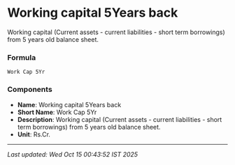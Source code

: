 # Working capital 5Years back
Working capital (Current assets - current liabilities - short term borrowings) from 5 years old balance sheet.

### Formula
```text
Work Cap 5Yr
```


### Components
- **Name**: Working capital 5Years back
- **Short Name**: Work Cap 5Yr
- **Description**: Working capital (Current assets - current liabilities - short term borrowings) from 5 years old balance sheet.
- **Unit**: Rs.Cr.

---
*Last updated: Wed Oct 15 00:43:52 IST 2025*
